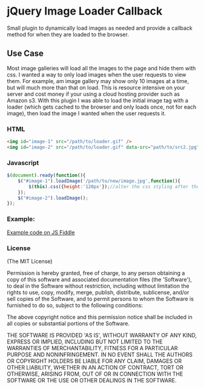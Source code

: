 # jQuery Image Loader Callback
Small plugin to dynamically load images as needed and provide a callback method for when they are loaded to the browser. 
## Use Case
Most image galleries will load all the images to the page and hide them with css.  I wanted a way to only load images when the user
requests to view them.  For example, am image gallery may show only 10 images at a time, but will much more than that on load. This is resource
intensive on your server and cost money if your using a cloud hosting provider such as Amazon s3. With this plugin I was able to load the initial image
tag with a loader (which gets cached to the browser and only loads once, not for each image), then load the image I wanted when the user requests it.
### HTML
```html
<img id="image-1" src="/path/to/loader.gif" />
<img id="image-2" src="/path/to/loader.gif" data-src="path/to/src2.jpg" />
````
### Javascript
```javascript
$(document).ready(function(){
	$("#image-1").loadImage('/path/to/new/image.jpg',function(){
		$(this).css({height:'120px'});//alter the css styling after the image has loaded
	});
	$("#image-2").loadImage();
});
```

### Example:
[Example code on JS Fiddle](http://jsfiddle.net/MFHbq/)
### License
(The MIT License)

Permission is hereby granted, free of charge, to any person obtaining
a copy of this software and associated documentation files (the
'Software'), to deal in the Software without restriction, including
without limitation the rights to use, copy, modify, merge, publish,
distribute, sublicense, and/or sell copies of the Software, and to
permit persons to whom the Software is furnished to do so, subject to
the following conditions:

The above copyright notice and this permission notice shall be
included in all copies or substantial portions of the Software.

THE SOFTWARE IS PROVIDED 'AS IS', WITHOUT WARRANTY OF ANY KIND,
EXPRESS OR IMPLIED, INCLUDING BUT NOT LIMITED TO THE WARRANTIES OF
MERCHANTABILITY, FITNESS FOR A PARTICULAR PURPOSE AND NONINFRINGEMENT.
IN NO EVENT SHALL THE AUTHORS OR COPYRIGHT HOLDERS BE LIABLE FOR ANY
CLAIM, DAMAGES OR OTHER LIABILITY, WHETHER IN AN ACTION OF CONTRACT,
TORT OR OTHERWISE, ARISING FROM, OUT OF OR IN CONNECTION WITH THE
SOFTWARE OR THE USE OR OTHER DEALINGS IN THE SOFTWARE.

	
	
